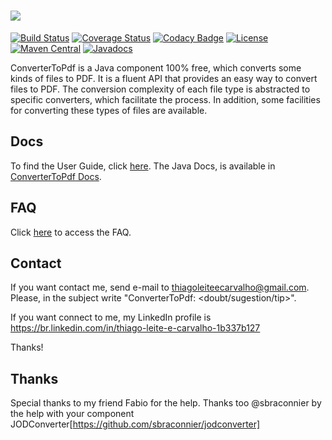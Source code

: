 # <img src="https://github.com/thiagoleitecarvalho/ConverterToPdf/wiki/images/topo_.png">

[![Build Status](https://travis-ci.org/thiagoleitecarvalho/ConverterToPdf.svg?branch=master)](https://travis-ci.org/thiagoleitecarvalho/ConverterToPdf)
[![Coverage Status](https://coveralls.io/repos/github/thiagoleitecarvalho/ConverterToPdf/badge.svg?branch=master)](https://coveralls.io/github/thiagoleitecarvalho/ConverterToPdf?branch=master)
[![Codacy Badge](https://api.codacy.com/project/badge/Grade/a5cd546d81e14cfaaec538707a7aa62c)](https://www.codacy.com/app/thiagoleitecarvalho/ConverterToPdf?utm_source=github.com&amp;utm_medium=referral&amp;utm_content=thiagoleitecarvalho/ConverterToPdf&amp;utm_campaign=Badge_Grade)
[![License](https://img.shields.io/badge/License-Apache%202.0-blue.svg)](https://opensource.org/licenses/Apache-2.0)
[![Maven Central](https://maven-badges.herokuapp.com/maven-central/com.github.thiagoleitecarvalho/convertertopdf/badge.svg)](https://maven-badges.herokuapp.com/maven-central/com.github.thiagoleitecarvalho/convertertopdf)
[![Javadocs](http://javadoc.io/badge/com.github.thiagoleitecarvalho/convertertopdf.svg)](http://javadoc.io/doc/com.github.thiagoleitecarvalho/convertertopdf)

ConverterToPdf is a Java component 100% free, which converts some kinds of files to PDF. It is a fluent API that provides an easy way to convert files to PDF. The conversion complexity of each file type is abstracted to specific converters, which facilitate the process. In addition, some facilities for converting these types of files are available. 

## Docs

To find the User Guide, click [here](https://github.com/thiagoleitecarvalho/ConverterToPdf/wiki). The Java Docs, is available in [ConverterToPdf Docs](http://javadoc.io/doc/com.github.thiagoleitecarvalho/convertertopdf).

## FAQ

Click [here](https://github.com/thiagoleitecarvalho/ConverterToPdf/wiki/FAQ) to access the FAQ.

## Contact

If you want contact me, send e-mail to thiagoleiteecarvalho@gmail.com. Please, in the subject write "ConverterToPdf: <doubt/sugestion/tip>".

If you want connect to me, my LinkedIn profile is https://br.linkedin.com/in/thiago-leite-e-carvalho-1b337b127

Thanks!

## Thanks

Special thanks to my friend Fabio for the help. Thanks too @sbraconnier by the help with your component JODConverter[https://github.com/sbraconnier/jodconverter]

<!--
## How to contribute

Fork this repository on GitHub, make yours updates, do a pull request, and wait until it gets merged and published.
-->
